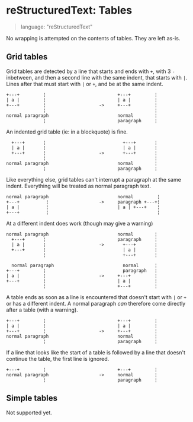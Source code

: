 # reStructuredText: Tables

> language: "reStructuredText"

No wrapping is attempted on the contents of tables. They are left as-is.

## Grid tables

Grid tables are detected by a line that starts and ends with `+`, with 3 `-` inbetween,
and then a second line with the same indent, that starts with `|`. Lines after that must
start with `|` or `+`, and be at the same indent.

    +---+         ¦                           +---+         ¦
    | a |         ¦                           | a |         ¦
    +---+         ¦                    ->     +---+         ¦
                  ¦                                         ¦
    normal paragraph                          normal        ¦
                  ¦                           paragraph     ¦

An indented grid table (ie: in a blockquote) is fine.

      +---+       ¦                             +---+       ¦
      | a |       ¦                             | a |       ¦
      +---+       ¦                    ->       +---+       ¦
                  ¦                                         ¦
    normal paragraph                          normal        ¦
                  ¦                           paragraph     ¦

Like everything else, grid tables can't interrupt a paragraph at the same indent.
Everything will be treated as normal paragraph text.

    normal paragraph                          normal         ¦
    +---+          ¦                   ->     paragraph +---+¦
    | a |          ¦                          | a | +---+    ¦
    +---+          ¦                                         ¦

At a different indent does work (though may give a warning)

    normal paragraph                          normal        ¦
      +---+       ¦                           paragraph     ¦
      | a |       ¦                    ->       +---+       ¦
      +---+       ¦                             | a |       ¦
                  ¦                             +---+       ¦

      normal paragraph                          normal      ¦
    +---+         ¦                             paragraph   ¦
    | a |         ¦                    ->     +---+         ¦
    +---+         ¦                           | a |         ¦
                  ¦                           +---+         ¦

A table ends as soon as a line is encountered that doesn't start with `|` or `+` or has a
different indent. A normal paragraph *can* therefore come directly after a table (with a
warning).

    +---+         ¦                           +---+         ¦
    | a |         ¦                           | a |         ¦
    +---+         ¦                    ->     +---+         ¦
    normal paragraph                          normal        ¦
                  ¦                           paragraph     ¦

If a line that looks like the start of a table is followed by a line that doesn't continue
the table, the first line is ignored.

    +---+         ¦                           +---+         ¦
    normal paragraph                   ->     normal        ¦
                  ¦                           paragraph     ¦


## Simple tables

Not supported yet.
